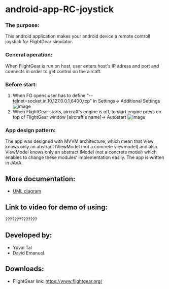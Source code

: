 # android-app-RC-joystick

### The purpose:
This android application makes your android device a remote controll joystick for FlightGear simulator.

### General operation:
When FlightGear is run on host, user enters host's IP adress and port and connects in order to get control on the aircaft.

### Before start:
1. When FG opens user has to define "--telnet=socket,in,10,127.0.0.1,6400,tcp" in Settings-> Additional Settings
![image](https://user-images.githubusercontent.com/72381398/123542333-cefde280-d751-11eb-8803-7f9697985acf.png)
2. When FlightGear starts, aircraft's engine is off, to start engine press on top of FlightGear window [aircraft's name]-> Autostart
![image](https://user-images.githubusercontent.com/72381398/123542720-daeaa400-d753-11eb-9f42-8431c1360642.png)

### App design pattern:
The app was designed with MVVM architecture, which mean that View knows only an abstract IViewModel (not a concrete viewmodel) and also ViewModel knows only an abstract IModel (not a concrete model) 
which enables to change these modules' implementation easily.
The app is written in JAVA.


## More documentation:
- [UML diagram](uml.jpg)


## Link to video for demo of using:
??????????????

## Developed by:
* Yuval Tal
* David Emanuel

## Downloads:
* FlightGear
link: https://www.flightgear.org/
